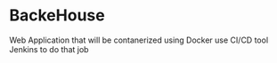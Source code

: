 # BackeHouse
Web Application that will be contanerized using Docker use CI/CD tool Jenkins to do that job

